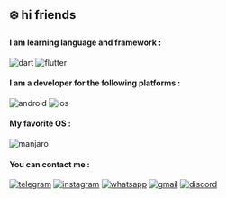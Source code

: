 ## ❄️ hi friends
#### I am learning language and framework :
![dart](https://img.shields.io/badge/-Dart-8bbff8?style=for-the-badge&logo=Dart&logoColor=063d6c)
![flutter](https://img.shields.io/badge/-flutter-0a4cb3?style=for-the-badge&logo=flutter&logoColor=80baf7)

#### I am a developer for the following platforms :
![android](https://img.shields.io/badge/-android-024f05?style=for-the-badge&logo=android&logoColor=12fd25)
![ios](https://img.shields.io/badge/-ios-201f1c?style=for-the-badge&logo=apple&logoColor=cac9c6)

#### My favorite OS :
![manjaro](https://img.shields.io/badge/-manjaro-6cfd6d?style=for-the-badge&logo=manjaro&logoColor=027703)

#### You can contact me :
[![telegram](https://img.shields.io/badge/-telegram-0e5673?style=for-the-badge&logo=telegram&logoColor=0f587b)](https://t.me/1920433777)
[![instagram](https://img.shields.io/badge/-instagram-950101?style=for-the-badge&logo=instagram&logoColor=fe8888)](https://www.instagram.com/yoones.baghaei)
[![whatsapp](https://img.shields.io/badge/-whatsapp-0e3b03?style=for-the-badge&logo=whatsapp&logoColor=52fc28)](https://api.whatsapp.com/send?phone=+989159306374)
[![gmail](https://img.shields.io/badge/-gmail-d7ff00?style=for-the-badge&logo=gmail&logoColor=576900)](https://mail.google.com/bagha1383@gmail.com)
[![discord](https://img.shields.io/badge/-discord-270a4a?style=for-the-badge&logo=discord&logoColor=bd8ff1)]()




